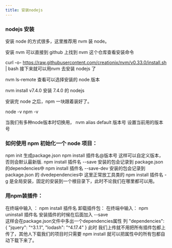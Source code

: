 ```yaml
---
title: 安装nodejs
---
```




###  nodejs 安装

安装 node 的方式很多，这里推荐用 nvm 装 node。

安装 nvm 可以直接到 github 上找到 nvm 这个仓库查看安装命令

curl -o- https://raw.githubusercontent.com/creationix/nvm/v0.33.0/install.sh | bash
接下来就可以用nvm 去安装 nodejs 了

nvm ls-remote 查看可以选择安装的 node 版本

nvm install v7.4.0 安装 7.4.0 的 nodejs

安装完 node 之后，npm 一块跟着装好了。

node -v
npm -v

当我们有多种node版本时切换用，
nvm alias default 版本号
设置当前用的版本号

### 如何使用 npm 初始化一个 node 项目：
npm init 生成package.json
npm install <package name>插件名@版本号  这样可以自定义版本，否则会默认最新版.
npm install <package name>插件名 --save 安装的包会记录到 package.json 的dependencies中
npm install <package name>插件名 --save-dev 安装的包会记录到 package.json 的 dvedependencies中 这里正常放工具类的
npm install <package name>插件名 -g 是全局安装，固定的安装到一个根目录下，此时不论我们在哪里都可以用。

### 用npm装插件：
在终端中输入 ： npm install 插件名
卸载插件包：
在终端中输入： npm uninstall 插件名
安装插件的时候在后面加入 --save  
这样会在package.json文件中多出一个dependencies属性
列  "dependencies": {
    "jquery": "^3.1.1",
    "lodash": "^4.17.4"
  }
  此时 我们上传就不用把所有插件包都上传了，其他人下载我们的项目时只需要
npm install 就可以把属性中的所有包都自动下载下来了。
